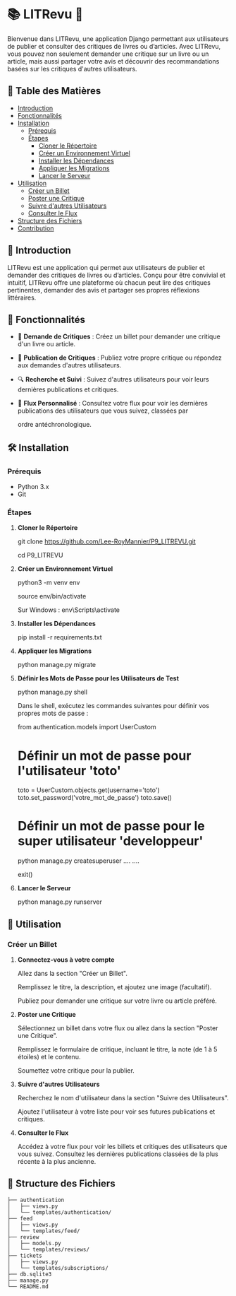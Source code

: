 # 📚 LITRevu 🎉

Bienvenue dans LITRevu, une application Django permettant aux utilisateurs de publier et consulter des critiques de livres ou d’articles. Avec LITRevu, vous pouvez non seulement demander une critique sur un livre ou un article, mais aussi partager votre avis et découvrir des recommandations basées sur les critiques d'autres utilisateurs.

## 📜 Table des Matières

- [Introduction](#-introduction)
- [Fonctionnalités](#-fonctionnalités)
- [Installation](#%EF%B8%8F-installation)
  - [Prérequis](#prérequis)
  - [Étapes](#étapes)
    - [Cloner le Répertoire](#cloner-le-répertoire)
    - [Créer un Environnement Virtuel](#créer-un-environnement-virtuel)
    - [Installer les Dépendances](#installer-les-dépendances)
    - [Appliquer les Migrations](#appliquer-les-migrations)
    - [Lancer le Serveur](#lancer-le-serveur)
- [Utilisation](#-utilisation)
  - [Créer un Billet](#créer-un-billet)
  - [Poster une Critique](#poster-une-critique)
  - [Suivre d'autres Utilisateurs](#suivre-dautres-utilisateurs)
  - [Consulter le Flux](#consulter-le-flux)
- [Structure des Fichiers](#-structure-des-fichiers)
- [Contribution](#-contribution)

## 🌟 Introduction

LITRevu est une application qui permet aux utilisateurs de publier et demander des critiques de livres ou d’articles. Conçu pour être convivial et intuitif, LITRevu offre une plateforme où chacun peut lire des critiques pertinentes, demander des avis et partager ses propres réflexions littéraires.

## 🚀 Fonctionnalités

- 📖 **Demande de Critiques** : Créez un billet pour demander une critique d'un livre ou article.

- 📝 **Publication de Critiques** : Publiez votre propre critique ou répondez aux demandes d'autres utilisateurs.

- 🔍 **Recherche et Suivi** : Suivez d'autres utilisateurs pour voir leurs dernières publications et critiques.

- 📰 **Flux Personnalisé** : Consultez votre flux pour voir les dernières publications des utilisateurs que vous suivez, classées par

     ordre antéchronologique.

## 🛠️ Installation

### Prérequis

- Python 3.x
- Git

### Étapes

1. **Cloner le Répertoire**
   
    git clone https://github.com/Lee-RoyMannier/P9_LITREVU.git

    cd P9_LITREVU

2. **Créer un Environnement Virtuel**
   
    python3 -m venv env
    
    source env/bin/activate  
    
    Sur Windows : env\Scripts\activate

3. **Installer les Dépendances**

    pip install -r requirements.txt

4. **Appliquer les Migrations**

    python manage.py migrate

5. **Définir les Mots de Passe pour les Utilisateurs de Test**

    python manage.py shell

    Dans le shell, exécutez les commandes suivantes pour définir vos propres mots de passe :

    from authentication.models import UserCustom

    # Définir un mot de passe pour l'utilisateur 'toto'

    toto = UserCustom.objects.get(username='toto')
    toto.set_password('votre_mot_de_passe')
    toto.save()

    # Définir un mot de passe pour le super utilisateur 'developpeur'

    python manage.py createsuperuser
     ....
     ....

    exit()

7. **Lancer le Serveur**

    python manage.py runserver

## 📖 Utilisation

### Créer un Billet

1. **Connectez-vous à votre compte**

    Allez dans la section "Créer un Billet".
    
    Remplissez le titre, la description, et ajoutez une image (facultatif).

    Publiez pour demander une critique sur votre livre ou article préféré.

2. **Poster une Critique**

    Sélectionnez un billet dans votre flux ou allez dans la section "Poster une Critique".

    Remplissez le formulaire de critique, incluant le titre, la note (de 1 à 5 étoiles) et le contenu.

    Soumettez votre critique pour la publier.

3. **Suivre d'autres Utilisateurs**

    Recherchez le nom d'utilisateur dans la section "Suivre des Utilisateurs".

    Ajoutez l'utilisateur à votre liste pour voir ses futures publications et critiques.

4. **Consulter le Flux**

    Accédez à votre flux pour voir les billets et critiques des utilisateurs que vous suivez.
    Consultez les dernières publications classées de la plus récente à la plus ancienne.

## 📂 Structure des Fichiers

    
    ├── authentication
    │   ├── views.py
    │   └── templates/authentication/
    ├── feed
    │   ├── views.py
    │   └── templates/feed/
    ├── review
    │   ├── models.py
    │   └── templates/reviews/
    ├── tickets
    │   ├── views.py
    │   └── templates/subscriptions/
    ├── db.sqlite3
    ├── manage.py
    └── README.md
